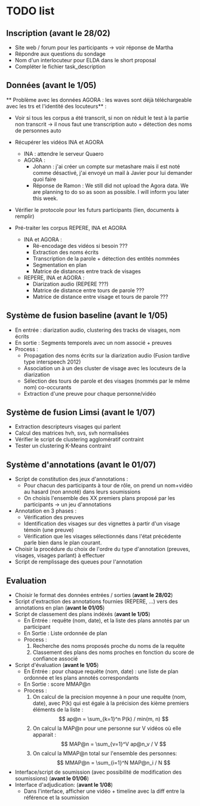 # TODO list

## Inscription (avant le 28/02)
- Site web / forum pour les participants -> voir réponse de Martha
- Répondre aux questions du sondage
- Nom d'un interlocuteur pour ELDA dans le short proposal
- Compléter le fichier task_description

## Données (avant le 1/05)

** Problème avec les données AGORA : les waves sont déjà téléchargeable avec les trs et l'identité des locuteurs** : 
 - Voir si tous les corpus a été transcrit, si non on réduit le test à la partie non transcrit -> il nous faut une transcription auto  + détection des noms de personnes auto

- Récupérer les vidéos INA et AGORA
	* INA : attendre le serveur Quaero
	* AGORA : 
		+ Johann : j'ai créer un compte sur metashare mais il est noté comme désactivé, j'ai envoyé un mail à Javier pour lui demander quoi faire
		+ Réponse de Ramon : We still did not upload the Agora data. We are planning to do so as soon as possible. I will inform you later this week.
- Vérifier le protocole pour les futurs participants (lien, documents à remplir)
- Pré-traiter les corpus REPERE, INA et AGORA
	* INA et AGORA : 
		+ Ré-encodage des vidéos si besoin ???
		+ Extraction des noms écrits
		+ Transcription de la parole + détection des entités nommées
		+ Segmentation en plan
		+ Matrice de distances entre track de visages 
	* REPERE, INA et AGORA : 
		+ Diarization audio (REPERE ???)
		+ Matrice de distance entre tours de parole ???
		+ Matrice de distance entre visage et tours de parole ???

## Système de fusion baseline (avant le  1/05)
- En entrée : diarization audio, clustering des tracks de visages, nom écrits
- En sortie : Segments temporels avec un nom associé + preuves
- Process :
    * Propagation des noms écrits sur la diarization audio (Fusion tardive type interspeech 2012)
    * Association un à un des cluster de visage avec les locuteurs de la diarization
    * Sélection des tours de parole et des visages (nommés par le même nom) co-occurants
    * Extraction d'une preuve pour chaque personne/vidéo

## Système de fusion Limsi (avant le 1/07)
- Extraction descripteurs visages qui parlent
- Calcul des matrices hvh, svs, svh normalisées
- Vérifier le script de clustering agglomératif contraint
- Tester un clustering K-Means contraint

## Système d'annotations (avant le 01/07)
- Script de constitution des jeux d'annotations :
	* Pour chacun des participants à tour de rôle, on prend un nom+vidéo au hasard (non annoté) dans leurs soumissions
	* On choisis l'ensemble des XX premiers plans proposé par les participants -> un jeu d'annotations 
- Annotation en 3 phases :
	* Vérification des preuves
	* Identification des visages sur des vignettes à partir d'un visage témoin (une preuve)
	* Vérification que les visages sélectionnés dans l'état précédente parle bien dans le plan courant.
- Choisir la procédure du choix de l'ordre du type d'annotation (preuves, visages, visages parlant) à effectuer 
- Script de remplissage des queues pour l'annotation

## Evaluation
- Choisir le format des données entrées / sorties (**avant le 28/02**)
- Script d'extraction des annotations fournies (REPERE, ...) vers des annotations en plan (**avant le 01/05**)
- Script de classement des plans indéxés  (**avant le 1/05**)
    * En Entrée : requête (nom, date), et la liste des plans annotés par un participant
    * En Sortie : Liste ordonnée de plan
    * Process : 
    	1. Recherche des noms proposés proche du noms de la requête
    	2. Classement des plans des noms proches en fonction du score de confiance associé
- Script d'évaluation  (**avant le 1/05**)
	* En Entrée : pour chaque requête (nom, date) : une liste de plan ordonnée et les plans annotés correspondants
	* En Sortie : score MMAP@n
	* Process : 
		1. On calcul de la precision moyenne à n pour une requête (nom, date), avec P(k) qui est égale à la précision des kième premiers éléments de la liste :
$$ ap@n = \sum_{k=1}^n P(k) / min(m, n)  $$
		2. On calcul la MAP@n pour une personne sur V vidéos où elle apparait :
$$ MAP@n = \sum_{v=1}^V ap@n_v / V $$
		3. On calcul la MMAP@n total sur l'ensemble des personnes:
$$ MMAP@n = \sum_{i=1}^N MAP@n_i / N $$
- Interface/script de soumission (avec possibilité de modification des soumissions) (**avant le 01/06**)
- Interface d'adjudication: (**avant le 1/08**)
	* Dans l'interface, afficher une vidéo + timeline avec la diff entre la référence et la soumission
	







